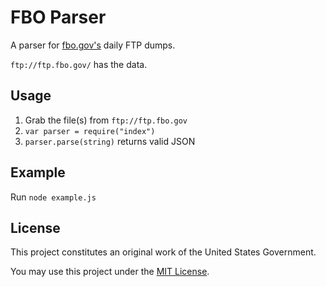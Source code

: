 # FBO Parser

A parser for [fbo.gov's](https://www.fbo.gov/) daily FTP dumps.

`ftp://ftp.fbo.gov/` has the data.

## Usage

1. Grab the file(s) from `ftp://ftp.fbo.gov`
2. `var parser = require("index")`
3. `parser.parse(string)` returns valid JSON

## Example

Run `node example.js`

## License

This project constitutes an original work of the United States Government.

You may use this project under the [MIT License](http://opensource.org/licenses/mit-license.php).
